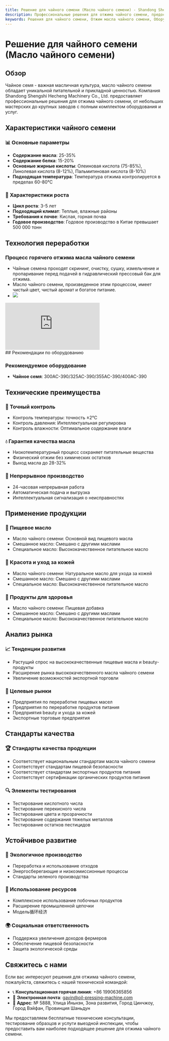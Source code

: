 ```yaml
---
title: Решение для чайного семени (Масло чайного семени) - Shandong Shengshi Hecheng Machinery Co., Ltd.
description: Профессиональные решения для отжима чайного семени, предоставление оборудования и технических услуг по переработке масла чайного семени, содержание масла 25-35%, богатое олеиновой кислотой, использование процесса горячего отжима для обеспечения качества, удовлетворяющие потребности в высококачественных пищевых маслах и beauty-продуктах.
keywords: Решения для чайного семени, Отжим масла чайного семени, Оборудование для переработки чайного семени, Линия производства масла чайного семени, Процесс горячего отжима чайного семени, Пресс для масла чайного семени, Экстракция масла чайного семени, Переработка масличных семян чайного семени, Оборудование для отжима масла чайного семени, Чайное масло, Масло камелии
---
```


# Решение для чайного семени (Масло чайного семени)

## Обзор

Чайное семя - важная масличная культура, масло чайного семени обладает уникальной питательной и прикладной ценностью. Компания Shandong Shengshi Hecheng Machinery Co., Ltd. предоставляет профессиональные решения для отжима чайного семени, от небольших мастерских до крупных заводов с полным комплектом оборудования и услуг.

## Характеристики чайного семени

### 📊 Основные параметры
- **Содержание масла**: 25-35%
- **Содержание белка**: 15-20%
- **Основные жирные кислоты**: Олеиновая кислота (75-85%), Линолевая кислота (8-12%), Пальмитиновая кислота (8-10%)
- **Подходящая температура**: Температура отжима контролируется в пределах 60-80℃

### 🌱 Характеристики роста
- **Цикл роста**: 3-5 лет
- **Подходящий климат**: Теплые, влажные районы
- **Требования к почве**: Кислая, горная почва
- **Годовое производство**: Годовое производство в Китае превышает 500 000 тонн

## Технология переработки

### Процесс горячего отжима масла чайного семени
- Чайные семена проходят скрининг, очистку, сушку, измельчение и пропаривание перед подачей в гидравлический прессовый бак для отжима.
- Масло чайного семени, произведенное этим процессом, имеет чистый цвет, чистый аромат и богатое питание.
- ![](/images/茶籽热榨工艺.png)
<div class="video-container">
  <iframe src="https://www.youtube.com/embed/qBI23dYcG2I" frameborder="0" allow="accelerometer; autoplay; clipboard-write; encrypted-media; gyroscope; picture-in-picture" allowfullscreen></iframe>
</div>
## Рекомендации по оборудованию

### Рекомендуемое оборудование
- **Чайное семя**: 300AC-390/325AC-390/355AC-390/400AC-390

## Технические преимущества

### 🎯 Точный контроль
- Контроль температуры: точность ±2℃
- Контроль давления: Интеллектуальная регулировка
- Контроль влажности: Оптимальное содержание влаги

### 💧 Гарантия качества масла
- Низкотемпературный процесс сохраняет питательные вещества
- Физический отжим без химических остатков
- Выход масла до 28-32%

### 🔄 Непрерывное производство
- 24-часовая непрерывная работа
- Автоматическая подача и выгрузка
- Интеллектуальная сигнализация о неисправностях

## Применение продукции

### 🍳 Пищевое масло
- Масло чайного семени: Основной вид пищевого масла
- Смешанное масло: Смешано с другими маслами
- Специальное масло: Высококачественное питательное масло

### 💄 Красота и уход за кожей
- Масло чайного семени: Натуральное масло для ухода за кожей
- Смешанное масло: Смешано с другими маслами
- Специальное масло: Высококачественное питательное масло

### 💊 Продукты для здоровья
- Масло чайного семени: Пищевая добавка
- Смешанное масло: Смешано с другими маслами
- Специальное масло: Высококачественное питательное масло

## Анализ рынка

### 📈 Тенденции развития
- Растущий спрос на высококачественные пищевые масла и beauty-продукты
- Расширение рынка высококачественного масла чайного семени
- Увеличение возможностей экспортной торговли

### 🎯 Целевые рынки
- Предприятия по переработке пищевых масел
- Предприятия по переработке продуктов питания
- Предприятия beauty и ухода за кожей
- Экспортные торговые предприятия

## Стандарты качества

### 🏆 Стандарты качества продукции
- Соответствует национальным стандартам масла чайного семени
- Соответствует стандартам пищевой безопасности
- Соответствует стандартам экспортных продуктов питания
- Соответствует сертификации органических продуктов питания

### 🔍 Элементы тестирования
- Тестирование кислотного числа
- Тестирование перекисного числа
- Тестирование цвета и прозрачности
- Тестирование содержания тяжелых металлов
- Тестирование остатков пестицидов

## Устойчивое развитие

### 🌱 Экологичное производство
- Переработка и использование отходов
- Энергосберегающие и низкоэмиссионные процессы
- Стандарты зеленого производства

### 🔄 Использование ресурсов
- Комплексное использование побочных продуктов
- Расширение промышленной цепочки
- Модель循环经济

### 🌍 Социальная ответственность
- Поддержка увеличения доходов фермеров
- Обеспечение пищевой безопасности
- Защита экологической среды

## Свяжитесь с нами

Если вас интересуют решения для отжима чайного семени, пожалуйста, свяжитесь с нашей технической командой:

- 📞 **Консультационная горячая линия**: +86 19906365856
- 📧 **Электронная почта**: gavin@oil-pressing-machine.com
- 📍 **Адрес**: № 5888, Улица Иньнэн, Зона развития, Город Цинчжоу, Город Вэйфан, Провинция Шаньдун

Мы предоставляем бесплатные технические консультации, тестирование образцов и услуги выездной инспекции, чтобы предоставить вам наиболее подходящее решение для отжима чайного семени.